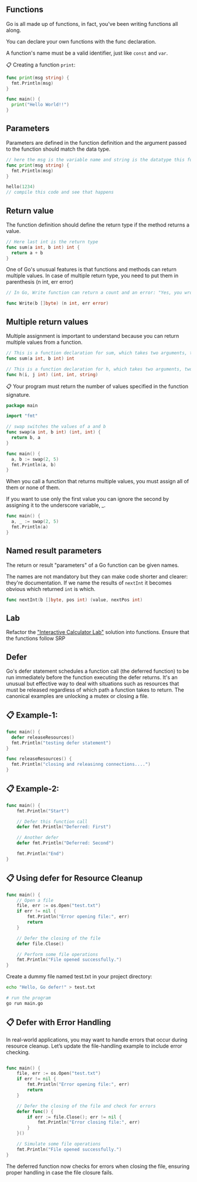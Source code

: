 ## Functions
Go is all made up of functions, in fact, you've been writing functions all along.

You can declare your own functions with the func declaration.

A function's name must be a valid identifier, just like `const` and `var`.

📋 Creating a function `print`:

```go
func print(msg string) {
  fmt.Println(msg)
}

func main() {
  print("Hello World!!")
}
```

## Parameters
Parameters are defined in the function definition and the argument passed to the function should match the data type.

```go
// here the msg is the variable name and string is the datatype this function expects as a parameter
func print(msg string) {
  fmt.Println(msg)
}

hello(1234)
// compile this code and see that happens
```

## Return value
The function definition should define the return type if the method returns a value.

```go
// Here last int is the return type
func sum(a int, b int) int {
  return a + b
}
```

One of Go's unusual features is that functions and methods can return multiple values. In case of multiple return type, you need to put them in parenthesis (n int, err error)

```go
// In Go, Write function can return a count and an error: "Yes, you wrote some bytes but not all of them because the disk was full".

func Write(b []byte) (n int, err error)
```

## Multiple return values
Multiple assignment is important to understand because you can return multiple values from a function.

```go
// This is a function declaration for sum, which takes two arguments, two int, and returns an int.
func sum(a int, b int) int
```

```go
// This is a function declaration for h, which takes two arguments, two ints, and returns three values, two int s and a string.
func h(i, j int) (int, int, string)
```

📋 Your program must return the number of values specified in the function signature.
```go
package main

import "fmt"

// swap switches the values of a and b
func swap(a int, b int) (int, int) {
  return b, a
}

func main() {
  a, b := swap(2, 5)
  fmt.Println(a, b)
}
```

When you call a function that returns multiple values, you must assign all of them or none
of them.

If you want to use only the first value you can ignore the second by assigning it
to the underscore variable, _.

```go
func main() {
  a, _ := swap(2, 5)
  fmt.Println(a)
}
```

## Named result parameters
The return or result "parameters" of a Go function can be given names. 

The names are not mandatory but they can make code shorter and clearer: they're documentation. If we name the results of `nextInt` it becomes obvious which returned `int` is which.

```go
func nextInt(b []byte, pos int) (value, nextPos int)
```
## Lab
Refactor the ["Interactive Calculator Lab"](../lab/readme.md) solution into functions. Ensure that the functions follow SRP

## Defer
Go's defer statement schedules a function call (the deferred function) to be run immediately before the function executing the defer returns. It's an unusual but effective way to deal with situations such as resources that must be released regardless of which path a function takes to return. The canonical examples are unlocking a mutex or closing a file. 

## 📋 Example-1:

```go
func main() {
  defer releaseResources()
  fmt.Println("testing defer statement")
}

func releaseResources() {
  fmt.Println("closing and releasinng connections....")
}
```
## 📋 Example-2:

```go
func main() {
    fmt.Println("Start")

    // Defer this function call
    defer fmt.Println("Deferred: First")

    // Another defer
    defer fmt.Println("Deferred: Second")

    fmt.Println("End")
}
```

## 📋 Using defer for Resource Cleanup

```go
func main() {
    // Open a file
    file, err := os.Open("test.txt")
    if err != nil {
        fmt.Println("Error opening file:", err)
        return
    }

    // Defer the closing of the file
    defer file.Close()

    // Perform some file operations
    fmt.Println("File opened successfully.")
}
```

Create a dummy file named test.txt in your project directory:
```bash
echo "Hello, Go defer!" > test.txt

# run the program
go run main.go
```

## 📋 Defer with Error Handling

In real-world applications, you may want to handle errors that occur during resource cleanup. Let’s update the file-handling example to include error checking.

```go

func main() {
    file, err := os.Open("test.txt")
    if err != nil {
        fmt.Println("Error opening file:", err)
        return
    }

    // Defer the closing of the file and check for errors
    defer func() {
        if err := file.Close(); err != nil {
            fmt.Println("Error closing file:", err)
        }
    }()

    // Simulate some file operations
    fmt.Println("File opened successfully.")
}
```
The deferred function now checks for errors when closing the file, ensuring proper handling in case the file closure fails.